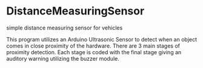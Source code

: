 # DistanceMeasuringSensor
simple distance measuring sensor for vehicles

This program utilizes an Arduino Ultrasonic Sensor to detect when an object comes in close proximity of the hardware. 
There are 3 main stages of proximity detection. Each stage is coded with the final stage giving an auditory warning utilizing the buzzer module.
